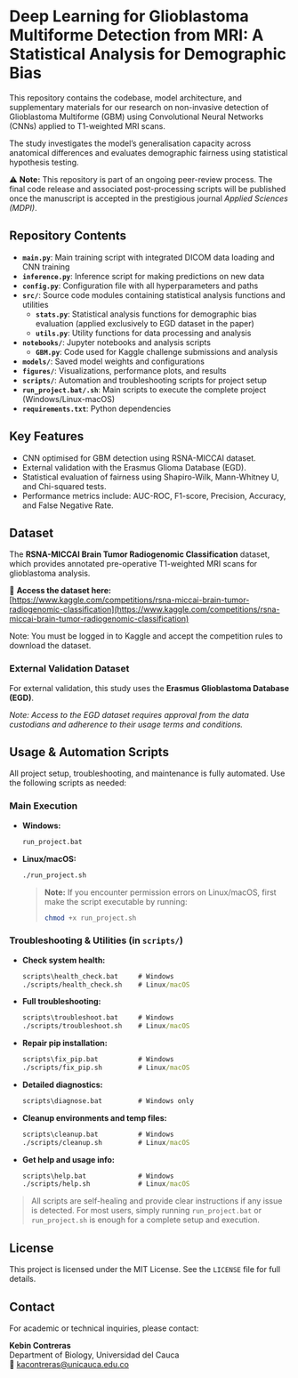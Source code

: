 # Deep Learning for Glioblastoma Multiforme Detection from MRI: A Statistical Analysis for Demographic Bias

This repository contains the codebase, model architecture, and supplementary materials for our research on non-invasive detection of Glioblastoma Multiforme (GBM) using Convolutional Neural Networks (CNNs) applied to T1-weighted MRI scans.

The study investigates the model’s generalisation capacity across anatomical differences and evaluates demographic fairness using statistical hypothesis testing.

⚠️ **Note:** This repository is part of an ongoing peer-review process. The final code release and associated post-processing scripts will be published once the manuscript is accepted in the prestigious journal *Applied Sciences (MDPI)*.

## Repository Contents

- **`main.py`**: Main training script with integrated DICOM data loading and CNN training
- **`inference.py`**: Inference script for making predictions on new data
- **`config.py`**: Configuration file with all hyperparameters and paths
- **`src/`**: Source code modules containing statistical analysis functions and utilities
  - **`stats.py`**: Statistical analysis functions for demographic bias evaluation (applied exclusively to EGD dataset in the paper)
  - **`utils.py`**: Utility functions for data processing and analysis
- **`notebooks/`**: Jupyter notebooks and analysis scripts
  - **`GBM.py`**: Code used for Kaggle challenge submissions and analysis
- **`models/`**: Saved model weights and configurations
- **`figures/`**: Visualizations, performance plots, and results
- **`scripts/`**: Automation and troubleshooting scripts for project setup
- **`run_project.bat/.sh`**: Main scripts to execute the complete project (Windows/Linux-macOS)
- **`requirements.txt`**: Python dependencies

## Key Features

- CNN optimised for GBM detection using RSNA-MICCAI dataset.
- External validation with the Erasmus Glioma Database (EGD).
- Statistical evaluation of fairness using Shapiro-Wilk, Mann-Whitney U, and Chi-squared tests.
- Performance metrics include: AUC-ROC, F1-score, Precision, Accuracy, and False Negative Rate.

## Dataset

The **RSNA-MICCAI Brain Tumor Radiogenomic Classification** dataset, which provides annotated pre-operative T1-weighted MRI scans for glioblastoma analysis.

🧠 **Access the dataset here:**  
[https://www.kaggle.com/competitions/rsna-miccai-brain-tumor-radiogenomic-classification](https://www.kaggle.com/competitions/rsna-miccai-brain-tumor-radiogenomic-classification)

Note: You must be logged in to Kaggle and accept the competition rules to download the dataset.

### External Validation Dataset

For external validation, this study uses the **Erasmus Glioblastoma Database (EGD)**.

*Note: Access to the EGD dataset requires approval from the data custodians and adherence to their usage terms and conditions.*

## Usage & Automation Scripts

All project setup, troubleshooting, and maintenance is fully automated. Use the following scripts as needed:

### Main Execution
- **Windows:**
  ```bat
  run_project.bat
  ```
- **Linux/macOS:**
  ```bash
  ./run_project.sh
  ```
  
  > **Note:** If you encounter permission errors on Linux/macOS, first make the script executable by running:
  > ```bash
  > chmod +x run_project.sh
  > ```

### Troubleshooting & Utilities (in `scripts/`)
- **Check system health:**
  ```bat
  scripts\health_check.bat     # Windows
  ./scripts/health_check.sh    # Linux/macOS
  ```
- **Full troubleshooting:**
  ```bat
  scripts\troubleshoot.bat     # Windows
  ./scripts/troubleshoot.sh    # Linux/macOS
  ```
- **Repair pip installation:**
  ```bat
  scripts\fix_pip.bat          # Windows
  ./scripts/fix_pip.sh         # Linux/macOS
  ```
- **Detailed diagnostics:**
  ```bat
  scripts\diagnose.bat         # Windows only
  ```
- **Cleanup environments and temp files:**
  ```bat
  scripts\cleanup.bat          # Windows
  ./scripts/cleanup.sh         # Linux/macOS
  ```
- **Get help and usage info:**
  ```bat
  scripts\help.bat             # Windows
  ./scripts/help.sh            # Linux/macOS
  ```

> All scripts are self-healing and provide clear instructions if any issue is detected. For most users, simply running `run_project.bat` or `run_project.sh` is enough for a complete setup and execution.

## License

This project is licensed under the MIT License. See the `LICENSE` file for full details.

## Contact

For academic or technical inquiries, please contact:

**Kebin Contreras**  
Department of Biology, Universidad del Cauca  
📧 [kacontreras@unicauca.edu.co](mailto:kacontreras@unicauca.edu.co)
